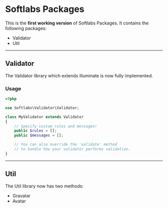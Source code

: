 Softlabs Packages
================

This is the **first working version** of Softlabs Packages. It contains the following packages:

- Validator
- Util

-----

## Validator
The Validator library which extends illuminate is now fully implemented. 

### Usage
```php
<?php

use Softlabs\Validator\Validator;

class MyValidator extends Validator
{
	// Specify custom rules and messages!
	public $rules = [];
	public $messages = [];

	// You can also override the 'validate' method
	// to handle how your validator performs validation.
}

```

-----
## Util
The Util library now has two methods:
 - Gravatar
 - Avatar
